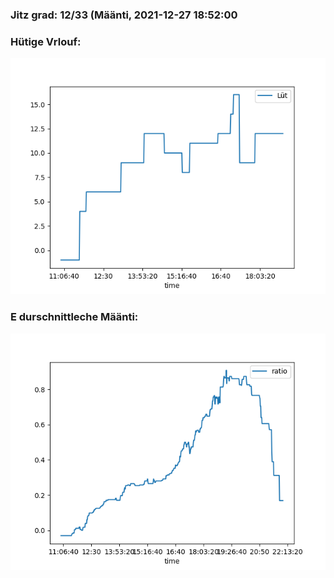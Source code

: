 ### Jitz grad: 12/33 (Määnti, 2021-12-27 18:52:00

### Hütige Vrlouf:
![Graph](Today.png)

### E durschnittleche Määnti:
![Graph](Määnti.png)